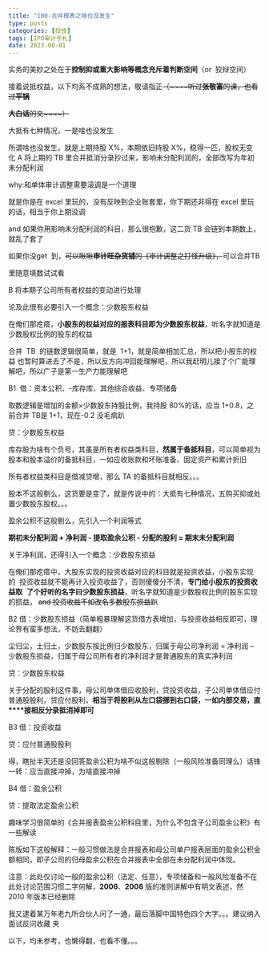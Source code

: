```yaml
---
title: "100-合并报表之啥也没发生"
type: posts
categories: [投技]
tags: [IPO审计手札]
date: 2023-08-01
---
```

实务的美妙之处在于**控制抑或重大影响等概念充斥着判断空间**（or  狡辩空间）

接着说抵权益，以下均系不成熟的想法，敬请指正~~（~~~~听过~~**~~张敬富~~**~~的课，也看过~~**~~平锅~~**

**~~大白话~~**~~的文~~~~）~~

大抵有七种情况，一是啥也没发生

所谓啥也没发生，就是上期持股 X%，本期依旧持股 X%，稳得一匹，股权无变化 A 将上期的 TB 里合并抵消分录抄过来，影响未分配利润的，全部改写为年初未分配利润

why:和单体审计调整需要滚调是一个道理

就是你是在 excel 里玩的，没有反映到企业账套里，你下期还非得在 excel 里玩的话，相当于你上期没调

and 如果你用影响未分配利润的科目，那么很抱歉，这二货 TB 会链到本期数上，就乱了套了

如果你没get  到，~~可以瞅瞅~~**~~审计旺杂货铺~~**~~的~~~~《审计调整之打怪升级》~~~~，~~可以合并TB

里随意填数试试看

  

B 将本期子公司所有者权益的变动进行处理

论及此很有必要引入一个概念：少数股东权益

在俺们那疙瘩，**小股东的权益对应的报表科目即为少数股东权益**，听名字就知道是少数股权比例的股东的权益

合并  TB  的链数逻辑很简单，就是  1+1，就是简单相加汇总，所以把小股东的权益 也暂时算进去了不是，所以反方向冲回能理解吧，所以我赶明儿接了个广能理解吧，所以广子是第一生产力能理解吧

B1  借：资本公积、-库存库、其他综合收益、专项储备

取数逻辑是增加的金额×少数股东持股比例，我持股 80%的话，应当 1+0.8，之前合并 TB是 1+1，现在-0.2 没毛病趴

贷：少数股东权益

库存股为啥有个负号，其虽是所有者权益类科目，**然属于备抵科目**，可以简单视为股本和股本溢价的备抵科目，一如应收账款和坏账准备、固定资产和累计折旧

所有者权益类科目是借减贷增，那么 TA 的备抵科目就相反。。。

  

股本不这般剔么，这货要是变了，就是传说中的：大抵有七种情况，五购买抑或处置少数股东股权。。。

盈余公积不这般剔么，先引入一个利润等式

**期初未分配利润 + 净利润 - 提取盈余公积 - 分配的股利 = 期末未分配利润**

关于净利润，还得引入一个概念：少数股东损益

在俺们那疙瘩中，大股东实现的投资收益对应的科目就是投资收益，小股东实现的  投资收益就不能再计入投资收益了，否则傻傻分不清，**专门给小股东的投资收益取**  **了个好听的名字曰少数股东损益**，听名字就知道是少数股权比例的股东实现的损益， ~~and 投资收益不如改名多数股东损益趴~~

B2 借：少数股东损益（简单粗暴理解这货借方表增加，与投资收益相反即可，理论界有蛮多想法，不妨去翻翻）

尘归尘，土归土，少数股东按比例归少数股东，归属于母公司净利润 = 净利润 – 少数股东损益，归属于母公司所有者的净利润才是普通股东的真实净利润

贷：少数股东权益

  

关于分配的股利这件事，母公司单体借应收股利，贷投资收益，子公司单体借应付普通股股利，贷应付股利，**相当于将股利从左口袋挪到右口袋，一如内部交易，直****接相反分录抵消掉即可**

B3 借：投资收益

贷：应付普通股股利

得，瞎扯半天还是没回答盈余公积为啥不似这般剔除（一般风险准备同理么）话锋一转：应当直接冲掉，为啥直接冲掉

B4 借：盈余公积

贷：提取法定盈余公积

趣味学习很简单的《合并报表盈余公积科目里，为什么不包含子公司盈余公积》有一些解读

陈版如下这般解释：一般习惯做法是合并报表和母公司单户报表层面的盈余公积金额相同，即子公司的归母盈余公积在合并报表中全部在未分配利润中体现。

注意：此处仅讨论一般的盈余公积（法定、任意），专项储备和一般风险准备不在此处讨论范围习惯二字何解，**2006**、**2008** 版的准则讲解中有明文表述，然 2010 年版本已经删除

我又逮着某万年老九所合伙人问了一通，最后落脚中国特色四个大字。。。建议纳入面试反问收藏 夹

以下，均未参考，也懒得翻，也看不懂。。。